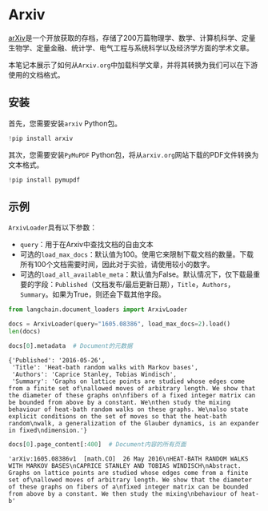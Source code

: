 # Arxiv

[arXiv](https://arxiv.org/)是一个开放获取的存档，存储了200万篇物理学、数学、计算机科学、定量生物学、定量金融、统计学、电气工程与系统科学以及经济学方面的学术文章。

本笔记本展示了如何从`Arxiv.org`中加载科学文章，并将其转换为我们可以在下游使用的文档格式。

## 安装

首先，您需要安装`arxiv` Python包。

```python
!pip install arxiv
```

其次，您需要安装`PyMuPDF` Python包，将从`arxiv.org`网站下载的PDF文件转换为文本格式。

```python
!pip install pymupdf
```

## 示例

`ArxivLoader`具有以下参数：
- `query`：用于在Arxiv中查找文档的自由文本
- 可选的`load_max_docs`：默认值为100。使用它来限制下载文档的数量。下载所有100个文档需要时间，因此对于实验，请使用较小的数字。
- 可选的`load_all_available_meta`：默认值为False。默认情况下，仅下载最重要的字段：`Published`（文档发布/最后更新日期），`Title`，`Authors`，`Summary`。如果为True，则还会下载其他字段。

```python
from langchain.document_loaders import ArxivLoader
```

```python
docs = ArxivLoader(query="1605.08386", load_max_docs=2).load()
len(docs)
```

```python
docs[0].metadata  # Document的元数据
```



    {'Published': '2016-05-26',
     'Title': 'Heat-bath random walks with Markov bases',
     'Authors': 'Caprice Stanley, Tobias Windisch',
     'Summary': 'Graphs on lattice points are studied whose edges come from a finite set of\nallowed moves of arbitrary length. We show that the diameter of these graphs on\nfibers of a fixed integer matrix can be bounded from above by a constant. We\nthen study the mixing behaviour of heat-bath random walks on these graphs. We\nalso state explicit conditions on the set of moves so that the heat-bath random\nwalk, a generalization of the Glauber dynamics, is an expander in fixed\ndimension.'}



```python
docs[0].page_content[:400]  # Document内容的所有页面
```



    'arXiv:1605.08386v1  [math.CO]  26 May 2016\nHEAT-BATH RANDOM WALKS WITH MARKOV BASES\nCAPRICE STANLEY AND TOBIAS WINDISCH\nAbstract. Graphs on lattice points are studied whose edges come from a finite set of\nallowed moves of arbitrary length. We show that the diameter of these graphs on fibers of a\nfixed integer matrix can be bounded from above by a constant. We then study the mixing\nbehaviour of heat-b'

   


